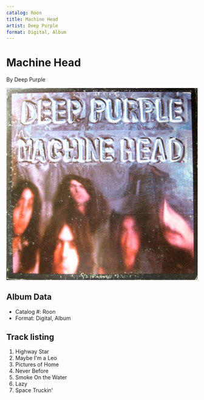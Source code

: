 ```yaml
---
catalog: Roon
title: Machine Head
artist: Deep Purple
format: Digital, Album
---
```


# Machine Head

By Deep Purple

![](../../assets/albumcovers/Deep_Purple-Machine_Head.png)

## Album Data

- Catalog #: Roon
- Format: Digital, Album


## Track listing


1. Highway Star
2. Maybe I'm a Leo
3. Pictures of Home
4. Never Before
5. Smoke On the Water
6. Lazy
7. Space Truckin'

